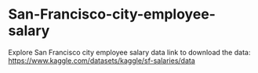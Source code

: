 # San-Francisco-city-employee-salary
Explore San Francisco city employee salary data
link to download the data: https://www.kaggle.com/datasets/kaggle/sf-salaries/data
